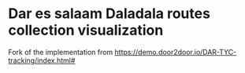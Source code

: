 # Dar es salaam Daladala routes collection visualization

Fork of the implementation from https://demo.door2door.io/DAR-TYC-tracking/index.html#